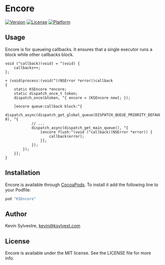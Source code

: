 # Encore

[![Version](https://img.shields.io/cocoapods/v/KSEncore.svg?style=flat)](http://cocoapods.org/pods/KSEncore)
[![License](https://img.shields.io/cocoapods/l/KSEncore.svg?style=flat)](http://cocoapods.org/pods/KSEncore)
[![Platform](https://img.shields.io/cocoapods/p/KSEncore.svg?style=flat)](http://cocoapods.org/pods/KSEncore)

## Usage

Encore is for queueing callbacks. It ensures that a single executor runs a block while other callbacks block.

    void (^callback)(void) = ^(void) {
        callbacks++;
    };
    
    + (void)process:(void(^)(NSError *error))callback
    {
        static KSEncore *encore;
        static dispatch_once_t token;
        dispatch_once(&token, ^{ encore = [KSEncore new]; });
      
        [encore queue:callback block:^{
            dispatch_async(dispatch_get_global_queue(DISPATCH_QUEUE_PRIORITY_DEFAULT, 0), ^{
                // ...
                dispatch_async(dispatch_get_main_queue(), ^{
                    [encore flush:^(void (^callback)(NSError *error)) {
                        callback(error);
                    }];
                });
            });
        }];
    }

## Installation

Encore is available through [CocoaPods](http://cocoapods.org). To install it add the following line to your Podfile:

```ruby
pod "KSEncore"
```

## Author

Kevin Sylvestre, kevin@ksylvest.com

## License

Encore is available under the MIT license. See the LICENSE file for more info.
